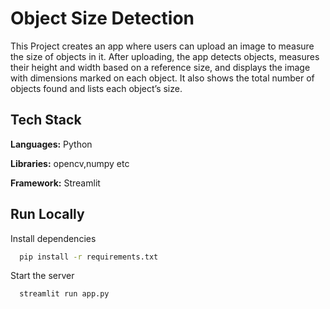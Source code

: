 
# Object Size Detection

This Project creates an app where users can upload an image to measure the size of objects in it. After uploading, the app detects objects, measures their height and width based on a reference size, and displays the image with dimensions marked on each object. It also shows the total number of objects found and lists each object’s size.


## Tech Stack

**Languages:** Python

**Libraries:**  opencv,numpy etc

**Framework:** Streamlit


## Run Locally

Install dependencies

```bash
  pip install -r requirements.txt
```

Start the server

```bash
  streamlit run app.py
```




